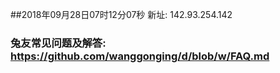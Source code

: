 ##2018年09月28日07时12分07秒 新址: 142.93.254.142
### 兔友常见问题及解答: https://github.com/wanggonging/d/blob/w/FAQ.md
